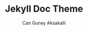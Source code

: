 ---
title: "Jekyll Doc Theme"
github: https://github.com/aksakalli/jekyll-doc-theme
demo: https://aksakalli.github.io/jekyll-doc-theme
author: Can Guney Aksakalli
ssg:
  - Jekyll
cms:
  - No Cms
---